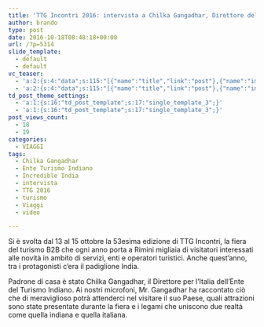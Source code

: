 ```yaml
---
title: 'TTG Incontri 2016: intervista a Chilka Gangadhar, Direttore dell’Ente del Turismo Indiano'
author: brando
type: post
date: 2016-10-18T08:48:18+00:00
url: /?p=5314
slide_template:
  - default
  - default
vc_teaser:
  - 'a:2:{s:4:"data";s:115:"[{"name":"title","link":"post"},{"name":"image","image":"featured","link":"none"},{"name":"text","mode":"excerpt"}]";s:7:"bgcolor";s:0:"";}'
  - 'a:2:{s:4:"data";s:115:"[{"name":"title","link":"post"},{"name":"image","image":"featured","link":"none"},{"name":"text","mode":"excerpt"}]";s:7:"bgcolor";s:0:"";}'
td_post_theme_settings:
  - 'a:1:{s:16:"td_post_template";s:17:"single_template_3";}'
  - 'a:1:{s:16:"td_post_template";s:17:"single_template_3";}'
post_views_count:
  - 18
  - 19
categories:
  - VIAGGI
tags:
  - Chilka Gangadhar
  - Ente Turismo Indiano
  - Incredible India
  - intervista
  - TTG 2016
  - turismo
  - Viaggi
  - video

---
```

Si è svolta dal 13 al 15 ottobre la 53esima edizione di TTG Incontri, la fiera del turismo B2B che ogni anno porta a Rimini migliaia di visitatori interessati alle novità in ambito di servizi, enti e operatori turistici. Anche quest’anno, tra i protagonisti c’era il padiglione India.

Padrone di casa è stato Chilka Gangadhar, il Direttore per l’Italia dell’Ente del Turismo Indiano. Ai nostri microfoni, Mr. Gangadhar ha raccontato ciò che di meraviglioso potrà attenderci nel visitare il suo Paese, quali attrazioni sono state presentate durante la fiera e i legami che uniscono due realtà come quella indiana e quella italiana.